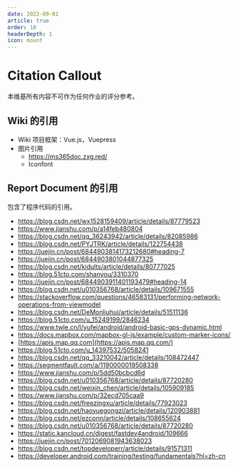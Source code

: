 ```yaml
---
date: 2022-09-01
article: true
order: 10
headerDepth: 1
icon: mount
---
```


# Citation Callout

本维基所有内容不可作为任何作业的评分参考。

## Wiki 的引用

- Wiki 项目框架：Vue.js，Vuepress
- 图片引用
  - https://ms365doc.zxg.red/
  - Iconfont

## Report Document 的引用

包含了程序代码的引用。

- https://blog.csdn.net/wx1528159409/article/details/87779523
- https://www.jianshu.com/p/a14feb480804
- https://blog.csdn.net/qq_36243942/article/details/82085986
- https://blog.csdn.net/PYJTRK/article/details/122754438
- https://juejin.cn/post/6844903814173212680#heading-7
- https://juejin.cn/post/6844903801044877325
- https://blog.csdn.net/kidults/article/details/80777025
- https://blog.51cto.com/shanyou/3310370
- https://juejin.cn/post/6844903911401193479#heading-14
- https://blog.csdn.net/u010356768/article/details/109671555
- https://stackoverflow.com/questions/46583131/performing-network-operations-from-viewmodel
- https://blog.csdn.net/DeMonliuhui/article/details/51511136
- https://blog.51cto.com/u_15249199/2846234
- https://www.twle.cn/l/yufei/android/android-basic-gps-dynamic.html
- https://docs.mapbox.com/mapbox-gl-js/example/custom-marker-icons/
- [https://apis.map.qq.com](https://apis.map.qq.com/)
- https://blog.51cto.com/u_14397532/5058241
- https://blog.csdn.net/qq_33210042/article/details/108472447
- https://segmentfault.com/a/1190000019508338
- https://www.jianshu.com/p/5dd50bcbcd6d
- https://blog.csdn.net/u010356768/article/details/87720280
- https://blog.csdn.net/weixin_chen/article/details/105909185
- https://www.jianshu.com/p/32ecd705caa9
- https://blog.csdn.net/freezingxu/article/details/77923023
- https://blog.csdn.net/haoyuegongzi/article/details/120903881
- https://blog.csdn.net/ezconn/article/details/108655624
- https://blog.csdn.net/u010356768/article/details/87720280
- https://static.kancloud.cn/digest/fastdev4android/109666
- https://juejin.cn/post/7012069081943638023
- https://blog.csdn.net/topdeveloperr/article/details/91571311
- https://developer.android.com/training/testing/fundamentals?hl=zh-cn